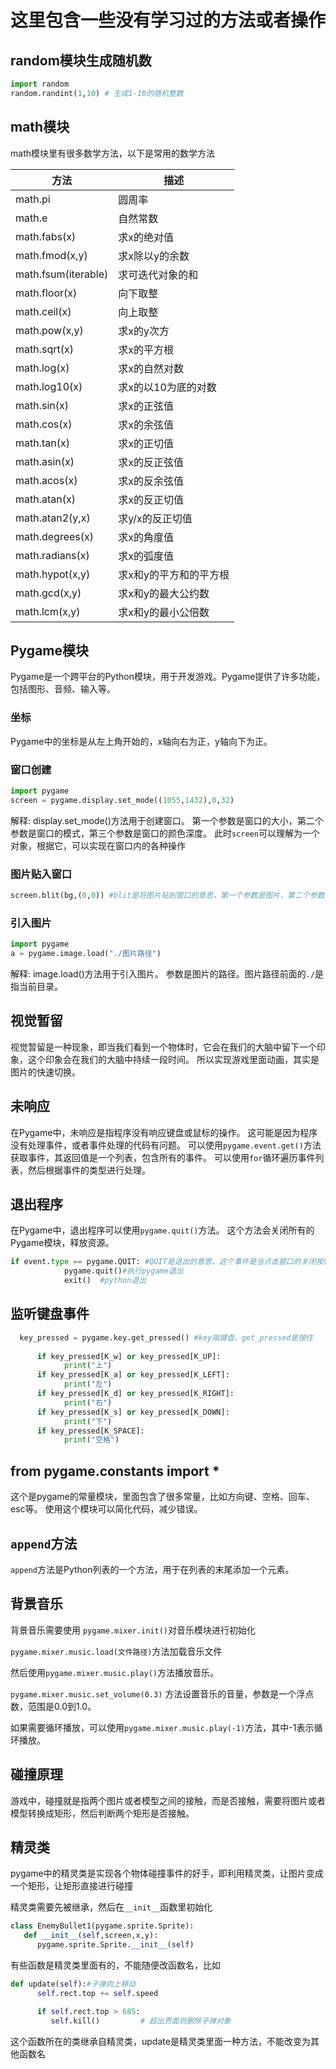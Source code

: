 # 这里包含一些没有学习过的方法或者操作

## random模块生成随机数

```python
import random
random.randint(1,10) # 生成1-10的随机整数
```

## math模块

math模块里有很多数学方法，以下是常用的数学方法

| 方法 | 描述 |
| ---- | ---- |
| math.pi | 圆周率 |
| math.e | 自然常数 |
| math.fabs(x) | 求x的绝对值 |
| math.fmod(x,y) | 求x除以y的余数 |
| math.fsum(iterable) | 求可迭代对象的和 |
| math.floor(x) | 向下取整 |
| math.ceil(x) | 向上取整 |
| math.pow(x,y) | 求x的y次方 |
| math.sqrt(x) | 求x的平方根 |
| math.log(x) | 求x的自然对数 |
| math.log10(x) | 求x的以10为底的对数 |
| math.sin(x) | 求x的正弦值 |
| math.cos(x) | 求x的余弦值 |
| math.tan(x) | 求x的正切值 |
| math.asin(x) | 求x的反正弦值 |
| math.acos(x) | 求x的反余弦值 |
| math.atan(x) | 求x的反正切值 |
| math.atan2(y,x) | 求y/x的反正切值 |
| math.degrees(x) | 求x的角度值 |
| math.radians(x) | 求x的弧度值 |
| math.hypot(x,y) | 求x和y的平方和的平方根 |
| math.gcd(x,y) | 求x和y的最大公约数 |
| math.lcm(x,y) | 求x和y的最小公倍数 |

## Pygame模块

Pygame是一个跨平台的Python模块，用于开发游戏。Pygame提供了许多功能，包括图形、音频、输入等。

### 坐标

Pygame中的坐标是从左上角开始的，x轴向右为正，y轴向下为正。

### 窗口创建

```python
import pygame
screen = pygame.display.set_mode((1055,1432),0,32)
```

解释:
display.set_mode()方法用于创建窗口。
第一个参数是窗口的大小，第二个参数是窗口的模式，第三个参数是窗口的颜色深度。
此时`screen`可以理解为一个对象，根据它，可以实现在窗口内的各种操作

### 图片贴入窗口

```python
screen.blit(bg,(0,0)) #blit是将图片贴到窗口的意思，第一个参数是图片，第二个参数是坐标
```

### 引入图片

```python
import pygame
a = pygame.image.load("./图片路径")
```

解释:
image.load()方法用于引入图片。
参数是图片的路径。图片路径前面的`./`是指当前目录。

## 视觉暂留

视觉暂留是一种现象，即当我们看到一个物体时，它会在我们的大脑中留下一个印象，这个印象会在我们的大脑中持续一段时间。
所以实现游戏里面动画，其实是图片的快速切换。

## 未响应

在Pygame中，未响应是指程序没有响应键盘或鼠标的操作。
这可能是因为程序没有处理事件，或者事件处理的代码有问题。
可以使用`pygame.event.get()`方法获取事件，其返回值是一个列表，包含所有的事件。
可以使用`for`循环遍历事件列表，然后根据事件的类型进行处理。

## 退出程序

在Pygame中，退出程序可以使用`pygame.quit()`方法。
这个方法会关闭所有的Pygame模块，释放资源。

```python
if event.type == pygame.QUIT: #QUIT是退出的意思，这个事件是当点击窗口的关闭按钮的时候触发的
            pygame.quit()#执行pygame退出
            exit()  #python退出
```

## 监听键盘事件

```python
  key_pressed = pygame.key.get_pressed() #key指键盘，get_pressed是按住
      
      if key_pressed[K_w] or key_pressed[K_UP]:
            print("上")
      if key_pressed[K_a] or key_pressed[K_LEFT]:
            print("左")
      if key_pressed[K_d] or key_pressed[K_RIGHT]:
            print("右")
      if key_pressed[K_s] or key_pressed[K_DOWN]:
            print("下")
      if key_pressed[K_SPACE]:
            print("空格")
```

## from pygame.constants import *

这个是pygame的常量模块，里面包含了很多常量，比如方向键、空格、回车、esc等。
使用这个模块可以简化代码，减少错误。

## `append`方法

`append`方法是Python列表的一个方法，用于在列表的末尾添加一个元素。

## 背景音乐

背景音乐需要使用 `pygame.mixer.init()`对音乐模块进行初始化

`pygame.mixer.music.load(文件路径)`方法加载音乐文件

然后使用`pygame.mixer.music.play()`方法播放音乐。

`pygame.mixer.music.set_volume(0.3)` 方法设置音乐的音量，参数是一个浮点数，范围是0.0到1.0。

如果需要循环播放，可以使用`pygame.mixer.music.play(-1)`方法，其中-1表示循环播放。

## 碰撞原理

游戏中，碰撞就是指两个图片或者模型之间的接触，而是否接触，需要将图片或者模型转换成矩形，然后判断两个矩形是否接触。

## 精灵类

pygame中的精灵类是实现各个物体碰撞事件的好手，即利用精灵类，让图片变成一个矩形，让矩形直接进行碰撞

精灵类需要先被继承，然后在`__init__`函数里初始化

```py
class EnemyBullet1(pygame.sprite.Sprite):
   def __init__(self,screen,x,y):
      pygame.sprite.Sprite.__init__(self)
```

有些函数是精灵类里面有的，不能随便改函数名，比如

```py
def update(self):#子弹向上移动
      self.rect.top += self.speed

      if self.rect.top > 685:
         self.kill()         # 超出界面则删除子弹对象
```

这个函数所在的类继承自精灵类，update是精灵类里面一种方法，不能改变为其他函数名
